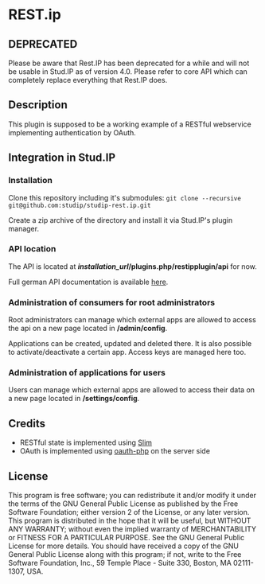 # REST.ip

## DEPRECATED

Please be aware that Rest.IP has been deprecated for a while and will not be usable in Stud.IP as of version 4.0. Please refer to core API which can completely replace everything that Rest.IP does.

## Description

This plugin is supposed to be a working example of a RESTful webservice
implementing authentication by OAuth.

## Integration in Stud.IP

### Installation

Clone this repository including it's submodules: `git clone --recursive git@github.com:studip/studip-rest.ip.git`

Create a zip archive of the directory and install it via Stud.IP's plugin manager.

### API location

The API is located at ***installation_url*/plugins.php/restipplugin/api** for now.

Full german API documentation is available [here](http://studip.github.com/studip-rest.ip).

### Administration of consumers for root administrators

Root administrators can manage which external apps are allowed to access the api on a new page located in **/admin/config**.

Applications can be created, updated and deleted there. It is also possible to activate/deactivate a certain app. Access keys are managed here too.

### Administration of applications for users

Users can manage which external apps are allowed to access their data on a new page located in **/settings/config**.

## Credits

- RESTful state is implemented using [Slim](https://github.com/codeguy/Slim)
- OAuth is implemented using [oauth-php](http://code.google.com/p/oauth-php) on the server side

## License

This program is free software; you can redistribute it and/or modify it under the terms of the GNU General Public License as published by the Free Software Foundation; either version 2 of the License, or any later version.
This program is distributed in the hope that it will be useful, but WITHOUT ANY WARRANTY; without even the implied warranty of MERCHANTABILITY or FITNESS FOR A PARTICULAR PURPOSE.  See the GNU General Public License for more details.
You should have received a copy of the GNU General Public License along with this program; if not, write to the Free Software Foundation, Inc., 59 Temple Place - Suite 330, Boston, MA  02111-1307, USA.
